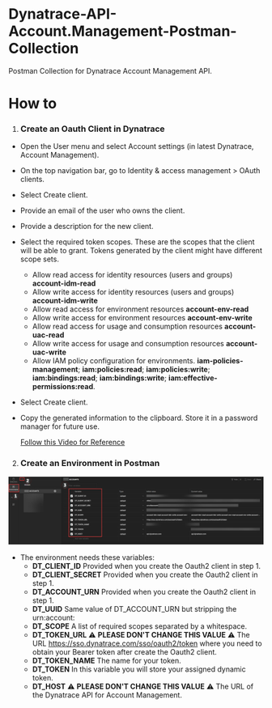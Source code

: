 # Dynatrace-API-Account.Management-Postman-Collection
Postman Collection for Dynatrace Account Management API.

# How to

1. ### Create an Oauth Client in Dynatrace

- Open the User menu and select Account settings (in latest Dynatrace, Account Management).
- On the top navigation bar, go to Identity & access management > OAuth clients.
- Select Create client.
- Provide an email of the user who owns the client.
- Provide a description for the new client.
- Select the required token scopes. These are the scopes that the client will be able to grant. Tokens generated by the client might have different scope sets.
  - Allow read access for identity resources (users and groups) **account-idm-read**
  - Allow write access for identity resources (users and groups) **account-idm-write**
  - Allow read access for environment resources **account-env-read**
  - Allow write access for environment resources **account-env-write**
  - Allow read access for usage and consumption resources **account-uac-read**
  - Allow write access for usage and consumption resources **account-uac-write**
  - Allow IAM policy configuration for environments. **iam-policies-management**; **iam:policies:read**; **iam:policies:write**; **iam:bindings:read**; **iam:bindings:write**; **iam:effective-permissions:read**.
- Select Create client.
- Copy the generated information to the clipboard. Store it in a password manager for future use.
  
     [Follow this Video for Reference](https://youtu.be/zrqtWOKz1CY?t=50)
  
2. ### Create an Environment in Postman

![Environment](https://github.com/dstanizzo/Dynatrace-API-Account.Management-Postman-Collection/blob/main/images/Environment.png)

   - The environment needs these variables:
     - **DT_CLIENT_ID**         Provided when you create the Oauth2 client in step 1.
     - **DT_CLIENT_SECRET**     Provided when you create the Oauth2 client in step 1.
     - **DT_ACCOUNT_URN**       Provided when you create the Oauth2 client in step 1.
     - **DT_UUID**              Same value of DT_ACCOUNT_URN but stripping the urn:account:
     - **DT_SCOPE**             A list of required scopes separated by a whitespace.
     - **DT_TOKEN_URL**         :warning: **PLEASE DON'T CHANGE THIS VALUE** :warning: The URL https://sso.dynatrace.com/sso/oauth2/token where you need to obtain your Bearer token after create the Oauth2 client.
     - **DT_TOKEN_NAME**        The name for your token.
     - **DT_TOKEN**             In this variable you will store your assigned dynamic token.
     - **DT_HOST**              :warning: **PLEASE DON'T CHANGE THIS VALUE** :warning: The URL of the Dynatrace API for Account Management.
